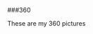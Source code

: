 ###360

These are my 360 pictures
<script src="//360.vizor.io/scripts/embed.js" data-vizorurl="https://360.vizor.io/embed/v/axp2w" ></script>
<script src="//360.vizor.io/scripts/embed.js" data-vizorurl="https://360.vizor.io/embed/v/6qkgp" ></script>
<script src="//360.vizor.io/scripts/embed.js" data-vizorurl="https://360.vizor.io/embed/v/vqk2b" ></script>
<script src="//360.vizor.io/scripts/embed.js" data-vizorurl="https://360.vizor.io/embed/v/oebpv" ></script>
